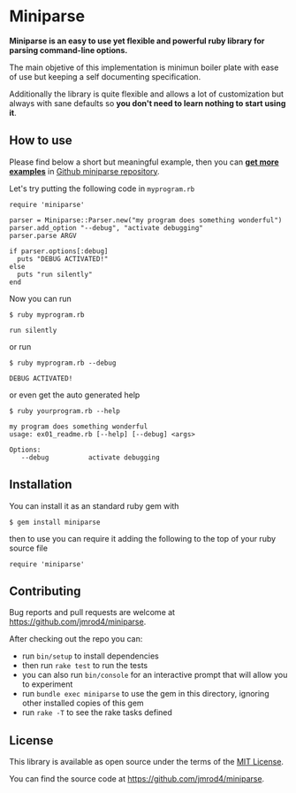 
# Miniparse

**Miniparse is an easy to use yet flexible and powerful ruby library for parsing command-line options.**

The main objetive of this implementation is minimun boiler plate with ease of use but keeping a self documenting specification. 

Additionally the library is quite flexible and allows a lot of customization but always with sane defaults so **you don't need to learn nothing to start using it**.

## How to use

Please find below a short but meaningful example, then you can **[get more examples](https://github.com/jmrod4/miniparse/tree/master/examples)** in [Github miniparse repository](https://github.com/jmrod4/miniparse).

Let's try putting the following code in `myprogram.rb`

    require 'miniparse'
    
    parser = Miniparse::Parser.new("my program does something wonderful")
    parser.add_option "--debug", "activate debugging"
    parser.parse ARGV
    
    if parser.options[:debug]
      puts "DEBUG ACTIVATED!"
    else
      puts "run silently"
    end
    
Now you can run

    $ ruby myprogram.rb

    run silently

or run
    
    $ ruby myprogram.rb --debug
    
    DEBUG ACTIVATED!

or even get the auto generated help
    
    $ ruby yourprogram.rb --help
    
    my program does something wonderful
    usage: ex01_readme.rb [--help] [--debug] <args>

    Options:
       --debug          activate debugging
	   
## Installation

You can install it as an standard ruby gem with

    $ gem install miniparse
    
then to use you can require it adding the following to the top of your ruby source file

    require 'miniparse'
    
## Contributing

Bug reports and pull requests are welcome at https://github.com/jmrod4/miniparse.

After checking out the repo you can:

 * run `bin/setup` to install dependencies
 * then run `rake test` to run the tests
 * you can also run `bin/console` for an interactive prompt that will allow you to experiment
 * run `bundle exec miniparse` to use the gem in this directory, ignoring other installed copies of this gem
 * run `rake -T` to see the rake tasks defined

## License

This library is available as open source under the terms of the [MIT License](http://opensource.org/licenses/MIT).

You can find the source code at https://github.com/jmrod4/miniparse.
